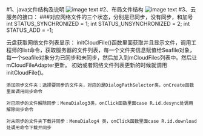 #1、java文件结构及说明
![image text](https://github.com/openthos/oto-filemanager/blob/master/doc/summary/pictures/java.png)
#2、布局文件结构
![image text](https://github.com/openthos/oto-filemanager/blob/master/doc/summary/pictures/layout.png)
#3、云服务的接口：
###对应网络文件的三个状态，分别是已同步，没有同步，和加号
     int STATUS_SYNCHRONIZED = 1;
     int STATUS_UNSYNCHRONIZED = 2;
     int STATUS_ADD = -1;

云盘获取网络文件列表显示：
initCloudFile()函数里面获取并且显示文件，调用工程师的list命令，获取服务器的文件列表，每一个文件夹信息赋值给Seafile对象，每一个seafile对象分为已同步和未同步，然后加入到mCloudFiles列表中。然后让mCloudFileAdapter更新。
初始或者网络文件列表更新的时候就调用initCloudFile()。

    添加同步文件夹：选择要同步的文件夹，对应的是DialogPathSelector类，onCreate函数里面调用同步命令

    对已同步的文件解除同步：MenuDialog3类，onClick函数里面case R.id.desync处调用解除同步命令

    对未同步的文件夹下载并同步：MenuDialog4 类，onClick函数里面case R.id.download处调用命令下载并同步
